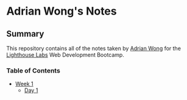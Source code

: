 # Adrian Wong's Notes

## Summary

This repository contains all of the notes taken by [Adrian Wong](https://github.com/beepsboops) for the [Lighthouse Labs](https://www.lighthouselabs.ca/) Web Development Bootcamp.

### Table of Contents

* [Week 1](/Week_1)
  * [Day 1](/Week_1/Day_1)
